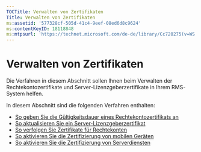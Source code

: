 ```yaml
---
TOCTitle: Verwalten von Zertifikaten
Title: Verwalten von Zertifikaten
ms:assetid: '577328cf-505d-41c4-9eef-08ed6d8c9624'
ms:contentKeyID: 18118848
ms:mtpsurl: 'https://technet.microsoft.com/de-de/library/Cc720275(v=WS.10)'
---
```


Verwalten von Zertifikaten
==========================

Die Verfahren in diesem Abschnitt sollen Ihnen beim Verwalten der Rechtekontozertifikate und Server-Lizenzgeberzertifikate in Ihrem RMS-System helfen.

In diesem Abschnitt sind die folgenden Verfahren enthalten:

-   [So geben Sie die Gültigkeitsdauer eines Rechtekontozertifikats an](https://technet.microsoft.com/ea5cb2f7-9441-401a-bc38-a46006e095d1)
-   [So aktualisieren Sie ein Server-Lizenzgeberzertifikat](https://technet.microsoft.com/affce9cf-8b46-4293-8e1c-ee06f2ca6537)
-   [So verfolgen Sie Zertifikate für Rechtekonten](https://technet.microsoft.com/f9efac9f-c725-4bce-a89f-7691b0d8ffc0)
-   [So aktivieren Sie die Zertifizierung von mobilen Geräten](https://technet.microsoft.com/93ec088e-9056-4c3c-bd97-1173fb194578)
-   [So aktivieren Sie die Zertifizierung von Serverdiensten](https://technet.microsoft.com/0ed78c85-7acb-4e3b-a594-613f8ccb5b14)
